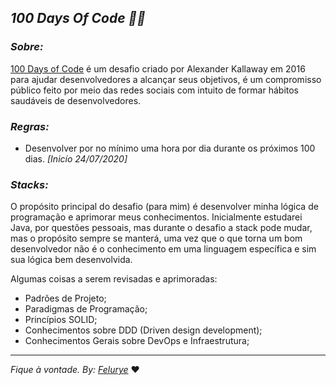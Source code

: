 ## _100 Days Of Code 👩‍💻_

### _Sobre:_

[100 Days of Code](https://www.100daysofcode.com/) é um desafio criado por Alexander Kallaway em 2016 para ajudar 
desenvolvedores a alcançar seus objetivos, é um compromisso público feito 
por meio das redes sociais com intuito de formar hábitos saudáveis de desenvolvedores.


### _Regras:_

* Desenvolver por no mínimo uma hora por dia durante os próximos 100 dias.
_[Inicío 24/07/2020]_

### _Stacks:_

O propósito principal do desafio (para mim) é desenvolver minha lógica de programação e aprimorar meus conhecimentos.
Inicialmente estudarei Java, por questões pessoais, mas durante o desafio a stack pode mudar, mas o propósito sempre
 se manterá, uma vez que o que torna um bom desenvolvedor não é o conhecimento em uma linguagem específica e sim 
 sua lógica bem desenvolvida.
 
 Algumas coisas a serem revisadas e aprimoradas:
* Padrões de Projeto;
* Paradigmas de Programação;
* Princípios SOLID;
* Conhecimentos sobre DDD (Driven design development);
* Conhecimentos Gerais sobre DevOps e Infraestrutura;


_____________________________________________
_Fique à vontade. 
By: [Felurye](https://github.com/felurye)_ ♥
